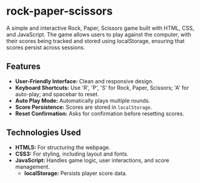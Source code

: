 # rock-paper-scissors
A simple and interactive Rock, Paper, Scissors game built with HTML, CSS, and JavaScript. The game allows users to play against the computer, with their scores being tracked and stored using localStorage, ensuring that scores persist across sessions.


## Features

- **User-Friendly Interface:** Clean and responsive design.
- **Keyboard Shortcuts:** Use 'R', 'P', 'S' for Rock, Paper, Scissors; 'A' for auto-play; and spacebar to reset.
- **Auto Play Mode:** Automatically plays multiple rounds.
- **Score Persistence:** Scores are stored in `localStorage`.
- **Reset Confirmation:** Asks for confirmation before resetting scores.

## Technologies Used

- **HTML5:** For structuring the webpage.
- **CSS3:** For styling, including layout and fonts.
- **JavaScript:** Handles game logic, user interactions, and score management.
  - **localStorage:** Persists player score data.

